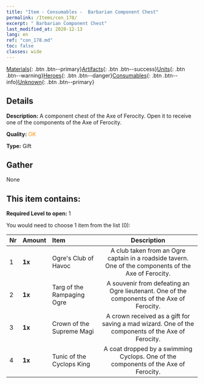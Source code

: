 ```yaml
---
title: "Item - Consumables -  Barbarian Component Chest"
permalink: /Items/con_178/
excerpt: " Barbarian Component Chest"
last_modified_at: 2020-12-13
lang: en
ref: "con_178.md"
toc: false
classes: wide
---
```

 [Materials](/Items/){: .btn .btn--primary}[Artifacts](/Items/Artifacts/){: .btn .btn--success}[Units](/Items/Units/){: .btn .btn--warning}[Heroes](/Items/Heroes/){: .btn .btn--danger}[Consumables](/Items/Consumables/){: .btn .btn--info}[Unknown](/Items/Unknown/){: .btn .btn--primary}

## Details
 **Description:** A component chest of the Axe of Ferocity. Open it to receive one of the components of the Axe of Ferocity.

 **Quality:** <span style="color: #FF8C00">OK</span>

 **Type:** Gift

## Gather

  None

## This item contains:

 **Required Level to open:** 1

 You would need to choose 1 item from the list (0):

  | Nr | Amount |     Item    | Description |
  |:---|:-------|:------------|:-----------:|
  | 1 |  **1x** | Ogre's Club of Havoc | A club taken from an Ogre captain in a roadside tavern. One of the components of the Axe of Ferocity.  | 
  | 2 |  **1x** | Targ of the Rampaging Ogre | A souvenir from defeating an Ogre lieutenant. One of the components of the Axe of Ferocity.  | 
  | 3 |  **1x** | Crown of the Supreme Magi | A crown received as a gift for saving a mad wizard. One of the components of the Axe of Ferocity.  | 
  | 4 |  **1x** | Tunic of the Cyclops King | A coat dropped by a swimming Cyclops. One of the components of the Axe of Ferocity.  | 
